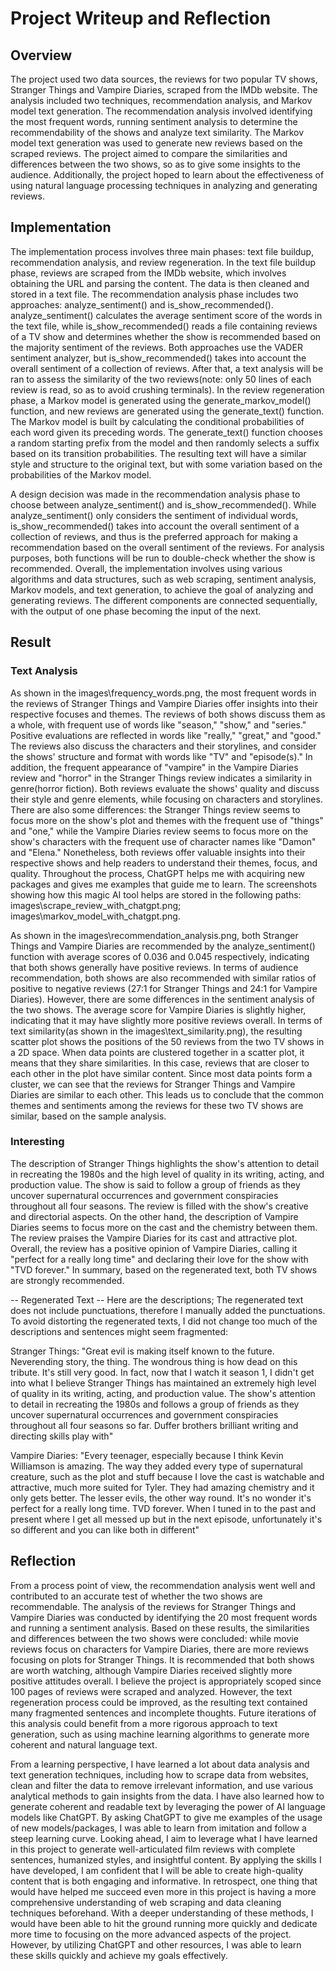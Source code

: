 # Project Writeup and Reflection

## Overview
The project used two data sources, the reviews for two popular TV shows, Stranger Things and Vampire Diaries, scraped from the IMDb website. The analysis included two techniques, recommendation analysis, and Markov model text generation. The recommendation analysis involved identifying the most frequent words, running sentiment analysis to determine the recommendability of the shows and analyze text similarity. The Markov model text generation was used to generate new reviews based on the scraped reviews. The project aimed to compare the similarities and differences between the two shows, so as to give some insights to the audience. Additionally, the project hoped to learn about the effectiveness of using natural language processing techniques in analyzing and generating reviews.

## Implementation
The implementation process involves three main phases: text file buildup, recommendation analysis, and review regeneration. In the text file buildup phase, reviews are scraped from the IMDb website, which involves obtaining the URL and parsing the content. The data is then cleaned and stored in a text file. The recommendation analysis phase includes two approaches: analyze_sentiment() and is_show_recommended(). analyze_sentiment() calculates the average sentiment score of the words in the text file, while is_show_recommended() reads a file containing reviews of a TV show and determines whether the show is recommended based on the majority sentiment of the reviews. Both approaches use the VADER sentiment analyzer, but is_show_recommended() takes into account the overall sentiment of a collection of reviews. After that, a text analysis will be ran to assess the similarity of the two reviews(note: only 50 lines of each review is read, so as to avoid crushing terminals). In the review regeneration phase, a Markov model is generated using the generate_markov_model() function, and new reviews are generated using the generate_text() function. The Markov model is built by calculating the conditional probabilities of each word given its preceding words. The generate_text() function chooses a random starting prefix from the model and then randomly selects a suffix based on its transition probabilities. The resulting text will have a similar style and structure to the original text, but with some variation based on the probabilities of the Markov model.

A design decision was made in the recommendation analysis phase to choose between analyze_sentiment() and is_show_recommended(). While analyze_sentiment() only considers the sentiment of individual words, is_show_recommended() takes into account the overall sentiment of a collection of reviews, and thus is the preferred approach for making a recommendation based on the overall sentiment of the reviews. For analysis purposes, both functions will be run to double-check whether the show is recommended. Overall, the implementation involves using various algorithms and data structures, such as web scraping, sentiment analysis, Markov models, and text generation, to achieve the goal of analyzing and generating reviews. The different components are connected sequentially, with the output of one phase becoming the input of the next.

## Result
### Text Analysis 
As shown in the images\frequency_words.png, the most frequent words in the reviews of Stranger Things and Vampire Diaries offer insights into their respective focuses and themes. The reviews of both shows discuss them as a whole, with frequent use of words like "season," "show," and "series." Positive evaluations are reflected in words like "really," "great," and "good." The reviews also discuss the characters and their storylines, and consider the shows' structure and format with words like "TV" and "episode(s)." In addition, the frequent appearance of "vampire" in the Vampire Diaries review and "horror" in the Stranger Things review indicates a similarity in genre(horror fiction). Both reviews evaluate the shows' quality and discuss their style and genre elements, while focusing on characters and storylines. There are also some differences: the Stranger Things review seems to focus more on the show's plot and themes with the frequent use of "things" and "one," while the Vampire Diaries review seems to focus more on the show's characters with the frequent use of character names like "Damon" and "Elena." Nonetheless, both reviews offer valuable insights into their respective shows and help readers to understand their themes, focus, and quality. Throughout the process, ChatGPT helps me with acquiring new packages and gives me examples that guide me to learn. The screenshots showing how this magic AI tool helps are stored in the following paths: images\scrape_review_with_chatgpt.png; images\markov_model_with_chatgpt.png.

As shown in the images\recommendation_analysis.png, both Stranger Things and Vampire Diaries are recommended by the analyze_sentiment() function with average scores of 0.036 and 0.045 respectively, indicating that both shows generally have positive reviews. In terms of audience recommendation, both shows are also recommended with similar ratios of positive to negative reviews (27:1 for Stranger Things and 24:1 for Vampire Diaries). However, there are some differences in the sentiment analysis of the two shows. The average score for Vampire Diaries is slightly higher, indicating that it may have slightly more positive reviews overall. In terms of text similarity(as shown in the images\text_similarity.png), the resulting scatter plot shows the positions of the 50 reviews from the two TV shows in a 2D space. When data points are clustered together in a scatter plot, it means that they share similarities. In this case, reviews that are closer to each other in the plot have similar content. Since most data points form a cluster, we can see that the reviews for Stranger Things and Vampire Diaries are similar to each other. This leads us to conclude that the common themes and sentiments among the reviews for these two TV shows are similar, based on the sample analysis.

### Interesting 
The description of Stranger Things highlights the show's attention to detail in recreating the 1980s and the high level of quality in its writing, acting, and production value. The show is said to follow a group of friends as they uncover supernatural occurrences and government conspiracies throughout all four seasons. The review is filled with the show's creative and directorial aspects. On the other hand, the description of Vampire Diaries seems to focus more on the cast and the chemistry between them. The review praises the Vampire Diaries for its cast and attractive plot. Overall, the review has a positive opinion of Vampire Diaries, calling it "perfect for a really long time" and declaring their love for the show with "TVD forever." In summary, based on the regenerated text, both TV shows are strongly recommended.

-- Regenerated Text -- 
Here are the descriptions; The regenerated text does not include punctuations, therefore I manually added the punctuations. To avoid distorting the regenerated texts, I did not change too much of the descriptions and sentences might seem fragmented: 

Stranger Things: "Great evil is making itself known to the future. Neverending story, the thing. The wondrous thing is how dead on this tribute. It's still very good. In fact, now that I watch it season 1, I didn't get into what I believe Stranger Things has maintained an extremely high level of quality in its writing, acting, and production value. The show's attention to detail in recreating the 1980s and follows a group of friends as they uncover supernatural occurrences and government conspiracies throughout all four seasons so far. Duffer brothers brilliant writing and directing skills play with"

Vampire Diaries: "Every teenager, especially because I think Kevin Williamson is amazing. The way they added every type of supernatural creature, such as the plot and stuff because I love the cast is watchable and attractive, much more suited for Tyler. They had amazing chemistry and it only gets better. The lesser evils, the other way round. It's no wonder it's perfect for a really long time. TVD forever. When I tuned in to the past and present where I get all messed up but in the next episode, unfortunately it's so different and you can like both in different"

## Reflection
From a process point of view, the recommendation analysis went well and contributed to an accurate test of whether the two shows are recommendable. The analysis of the reviews for Stranger Things and Vampire Diaries was conducted by identifying the 20 most frequent words and running a sentiment analysis. Based on these results, the similarities and differences between the two shows were concluded: while movie reviews focus on characters for Vampire Diaries, there are more reviews focusing on plots for Stranger Things. It is recommended that both shows are worth watching, although Vampire Diaries received slightly more positive attitudes overall. I believe the project is appropriately scoped since 100 pages of reviews were scraped and analyzed. However, the text regeneration process could be improved, as the resulting text contained many fragmented sentences and incomplete thoughts. Future iterations of this analysis could benefit from a more rigorous approach to text generation, such as using machine learning algorithms to generate more coherent and natural language text.

From a learning perspective, I have learned a lot about data analysis and text generation techniques, including how to scrape data from websites, clean and filter the data to remove irrelevant information, and use various analytical methods to gain insights from the data. I have also learned how to generate coherent and readable text by leveraging the power of AI language models like ChatGPT. By asking ChatGPT to give me examples of the usage of new models/packages, I was able to learn from imitation and follow a steep learning curve. Looking ahead, I aim to leverage what I have learned in this project to generate well-articulated film reviews with complete sentences, humanized styles, and insightful content. By applying the skills I have developed, I am confident that I will be able to create high-quality content that is both engaging and informative. In retrospect, one thing that would have helped me succeed even more in this project is having a more comprehensive understanding of web scraping and data cleaning techniques beforehand. With a deeper understanding of these methods, I would have been able to hit the ground running more quickly and dedicate more time to focusing on the more advanced aspects of the project. However, by utilizing ChatGPT and other resources, I was able to learn these skills quickly and achieve my goals effectively.





